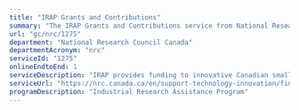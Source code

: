 ```yaml
---
title: "IRAP Grants and Contributions"
summary: "The IRAP Grants and Contributions service from National Research Council Canada is available end-to-end online, according to the GC Service Inventory."
url: "gc/nrc/1275"
department: "National Research Council Canada"
departmentAcronym: "nrc"
serviceId: "1275"
onlineEndtoEnd: 1
serviceDescription: "IRAP provides funding to innovative Canadian small and medium-sized enterprises (SMEs) to help build their innovation capacity and successfully take their ideas to market. Funding available through IRAP includes contributions to SMEs and to SME serving organizations (through regular funding and temporary funding programs), and contributions supporting employment of post-secondary graduates."
serviceUrl: "https://nrc.canada.ca/en/support-technology-innovation/financial-support-technology-innovation-through-nrc-irap"
programDescription: "Industrial Research Assistance Program"
---
```

